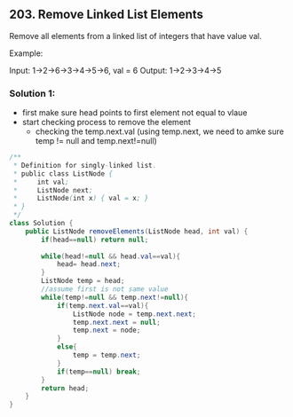 ## 203. Remove Linked List Elements

Remove all elements from a linked list of integers that have value val.

Example:

Input:  1->2->6->3->4->5->6, val = 6
Output: 1->2->3->4->5

### Solution 1:
- first make sure head points to first element not equal to vlaue
- start checking process to remove the element
  - checking the temp.next.val (using temp.next, we need to amke sure temp != null and temp.next!=null)
```java
/**
 * Definition for singly-linked list.
 * public class ListNode {
 *     int val;
 *     ListNode next;
 *     ListNode(int x) { val = x; }
 * }
 */
class Solution {
    public ListNode removeElements(ListNode head, int val) {
        if(head==null) return null;
        
        while(head!=null && head.val==val){
            head= head.next;
        }
        ListNode temp = head;
        //assume first is not same value
        while(temp!=null && temp.next!=null){
            if(temp.next.val==val){
                ListNode node = temp.next.next;
                temp.next.next = null;
                temp.next = node;
            }
            else{
                temp = temp.next;
            }
            if(temp==null) break;
        }
        return head;
    }
}
```
